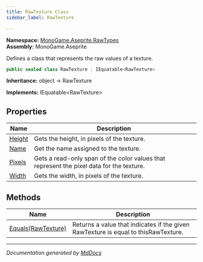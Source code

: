 ```yaml
---
title: RawTexture Class
sidebar_label: RawTexture

---
```


**Namespace:** [MonoGame.Aseprite.RawTypes](../)  
**Assembly:** MonoGame.Aseprite

Defines a class that represents the raw values of a texture.

```csharp
public sealed class RawTexture : IEquatable<RawTexture>
```

**Inheritance:** object → RawTexture

**Implements:** IEquatable\<RawTexture\>

## Properties

| Name                           | Description                                                                               |
| ------------------------------ | ----------------------------------------------------------------------------------------- |
| [Height](Properties/Height.md) | Gets the height, in pixels of the texture.                                                |
| [Name](Properties/Name.md)     | Get the name assigned to the texture.                                                     |
| [Pixels](Properties/Pixels.md) | Gets a read\-only span of the color values that represent the pixel data for the texture. |
| [Width](Properties/Width.md)   | Gets the width, in pixels of the texture.                                                 |

## Methods

| Name                                    | Description                                                                        |
| --------------------------------------- | ---------------------------------------------------------------------------------- |
| [Equals(RawTexture)](Methods/Equals.md) | Returns a value that indicates if the given RawTexture is equal to thisRawTexture. |

___

*Documentation generated by [MdDocs](https://github.com/ap0llo/mddocs)*
